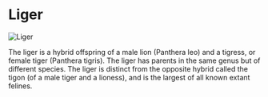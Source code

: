 # Liger

![Liger](https://t3.ftcdn.net/jpg/05/78/70/06/360_F_578700673_o1tltuud2LhrpXKCIpKq6wWTzkFIccjG.jpg)

<p> The liger is a hybrid offspring of a male lion (Panthera leo) and a tigress, or female tiger (Panthera tigris). The liger has parents in the same genus but of different species. The liger is distinct from the opposite hybrid called the tigon (of a male tiger and a lioness), and is the largest of all known extant felines.</p>